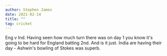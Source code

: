 ```yaml
---
author: Stephen James
date: 2021-02-14
title: ""
tag: cricket
---
```

Eng v Ind.  Having seen how much turn there was on day 1 you know it's going to be hard for England batting 2nd. And is it just. India are having their day - Ashwin's bowling of Stokes was superb. 